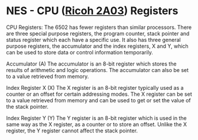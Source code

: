 # NES - CPU ([Ricoh 2A03](https://en.wikipedia.org/wiki/Ricoh_2A03)) Registers

CPU Registers:
The 6502 has fewer registers than similar processors. There are three special purpose
registers, the program counter, stack pointer and status register which each have a specific
use. It also has three general purpose registers, the accumulator and the index registers, X
and Y, which can be used to store data or control information temporarily.

Accumulator (A)
The accumulator is an 8-bit register which stores the results of arithmetic and logic
operations. The accumulator can also be set to a value retrieved from memory.

Index Register X (X)
The X register is an 8-bit register typically used as a counter or an offset for certain
addressing modes. The X register can be set to a value retrieved from memory and can be
used to get or set the value of the stack pointer.

Index Register Y (Y)
The Y register is an 8-bit register which is used in the same way as the X register, as a
counter or to store an offset. Unlike the X register, the Y register cannot affect the stack
pointer. 
